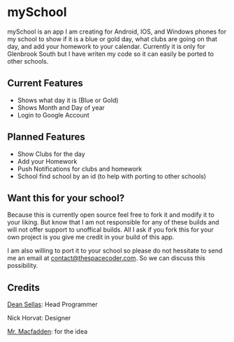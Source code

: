 # mySchool

mySchool is an app I am creating for Android, IOS, and Windows phones for my school to show if it is a blue or gold day, what clubs are going on that day, and add your homework to your calendar. Currently it is only for Glenbrook South but I have writen my code so it can easily be ported to other schools.

## Current Features

* Shows what day it is (Blue or Gold)
* Shows Month and Day of year
* Login to Google Account

## Planned Features

* Show Clubs for the day
* Add your Homework
* Push Notifications for clubs and homework
* School find school by an id (to help with porting to other schools)

## Want this for your school?

Because this is currently open source feel free to fork it and modify it to your liking. But know that I am not responsible for any of these builds and will not offer support to unoffical builds. All I ask if you fork this for your own project is you give me credit in your build of this app.

I am also willing to port it to your school so please do not hessitate to send me an email at contact@thespacecoder.com. So we can discuss this possibility.

## Credits
<a href="http://thespacecoder.com/" target="_blank">Dean Sellas</a>: Head Programmer

Nick Horvat: Designer

<a href="http://www.mmacfadden.com/" target="_blank">Mr. Macfadden</a>: for the idea
